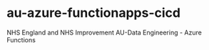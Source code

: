 # au-azure-functionapps-cicd
NHS England and NHS Improvement  AU-Data Engineering - Azure Functions
